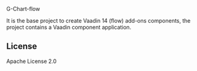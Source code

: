 G-Chart-flow

It is the base project to create Vaadin 14 (flow) add-ons components,
the project contains a Vaadin component application. 

## License
Apache License 2.0